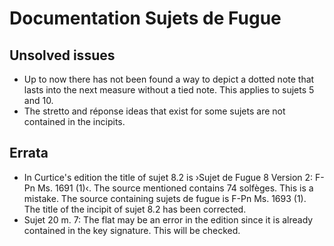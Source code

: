 # Documentation Sujets de Fugue

## Unsolved issues

* Up to now there has not been found a way to depict a dotted note that lasts into the next measure without a tied note. This applies to sujets 5 and 10.
* The stretto and réponse ideas that exist for some sujets are not contained in the incipits.

## Errata

* In Curtice's edition the title of sujet 8.2 is ›Sujet de Fugue 8 Version 2: F-Pn Ms. 1691 (1)‹. The source mentioned contains 74 solfèges. This is a mistake. The source containing sujets de fugue is F-Pn Ms. 1693 (1). The title of the incipit of sujet 8.2 has been corrected.
* Sujet 20 m. 7: The flat may be an error in the edition  since it is already contained in the key signature. This will be checked.